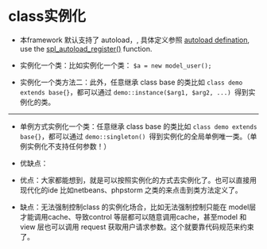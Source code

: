 class实例化
========

*   本framework 默认支持了 autoload，, 具体定义参照 [autoload defination](https://github.com/ricolau/autophp/blob/master/framework/auto.php#L112), use the [spl_autoload_register()](https://github.com/ricolau/autophp/blob/master/framework/auto.php#L33) function.
*   实例化一个类：比如实例化一个类： `$a = new model_user();`
    
*   实例化一个类方法二：此外，任意继承 class base 的类比如 `class demo extends base{}`，都可以通过 `demo::instance($arg1, $arg2, ...) `得到实例化的类。
    

* * *

*   单例方式实例化一个类：任意继承 class base 的类比如 `class demo extends base{}`，都可以通过 `demo::singleton() `得到实例化的全局单例唯一类。（单例实例化不支持任何参数！）
    
*   优缺点：
    
*   优点：大家都能想到，就是可以按照实例化的方式去实例化了。也可以直接用现代化的ide 比如netbeans、phpstorm 之类的来点击到类方法定义了。
*   缺点：无法强制控制class 的实例化场合，比如无法强制控制只能在 model层才能调用cache、导致control 等层都可以随意调用cache，甚至model 和view 层也可以调用 request 获取用户请求参数。这个就要靠代码规范来约束了。